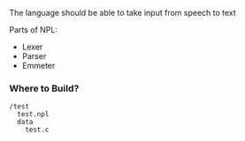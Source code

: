 The language should be able to take input from speech to text

Parts of NPL:

- Lexer
- Parser
- Emmeter

### Where to Build?
```
/test
  test.npl
  data
    test.c
```